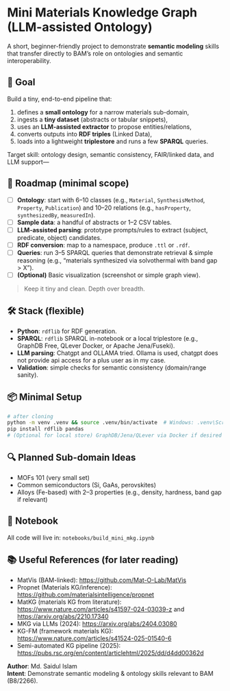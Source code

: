 # Mini Materials Knowledge Graph (LLM-assisted Ontology)

A short, beginner-friendly project to demonstrate **semantic modeling** skills that transfer directly to BAM’s role on ontologies and semantic interoperability.

## 🎯 Goal
Build a tiny, end-to-end pipeline that:
1) defines a **small ontology** for a narrow materials sub-domain,  
2) ingests a **tiny dataset** (abstracts or tabular snippets),  
3) uses an **LLM-assisted extractor** to propose entities/relations,  
4) converts outputs into **RDF triples** (Linked Data),  
5) loads into a lightweight **triplestore** and runs a few **SPARQL** queries.

 Target skill: ontology design, semantic consistency, FAIR/linked data, and LLM support—

## 🧭 Roadmap (minimal scope)
- [ ] **Ontology**: start with 6–10 classes (e.g., `Material`, `SynthesisMethod`, `Property`, `Publication`) and 10–20 relations (e.g., `hasProperty`, `synthesizedBy`, `measuredIn`).
- [ ] **Sample data**: a handful of abstracts or 1–2 CSV tables.
- [ ] **LLM-assisted parsing**: prototype prompts/rules to extract (subject, predicate, object) candidates.
- [ ] **RDF conversion**: map to a namespace, produce `.ttl` or `.rdf`.
- [ ] **Queries**: run 3–5 SPARQL queries that demonstrate retrieval & simple reasoning (e.g., “materials synthesized via solvothermal with band gap > X”).
- [ ] **(Optional)** Basic visualization (screenshot or simple graph view).

> Keep it tiny and clean. Depth over breadth.

## 🛠️  Stack (flexible)
- **Python**: `rdflib` for RDF generation.  
- **SPARQL**: `rdflib` SPARQL in-notebook or a local triplestore (e.g., GraphDB Free, QLever Docker, or Apache Jena/Fuseki).  
- **LLM parsing**: Chatgpt and OLLAMA tried. Ollama is used, chatgpt does not provide api access for a plus user as in my case.  
- **Validation**: simple checks for semantic consistency (domain/range sanity).

## 📦 Minimal Setup
```bash
# after cloning
python -m venv .venv && source .venv/bin/activate  # Windows: .venv\Scripts\activate
pip install rdflib pandas
# (Optional for local store) GraphDB/Jena/QLever via Docker if desired
```

## 🔍 Planned Sub-domain Ideas
- MOFs 101 (very small set)  
- Common semiconductors (Si, GaAs, perovskites)  
- Alloys (Fe-based) with 2–3 properties (e.g., density, hardness, band gap if relevant)  



## 🧪 Notebook
All code will live in: `notebooks/build_mini_mkg.ipynb` 

 

## 📚 Useful References (for later reading)
- MatVis (BAM-linked): https://github.com/Mat-O-Lab/MatVis  
- Propnet (Materials KG/inference): https://github.com/materialsintelligence/propnet  
- MatKG (materials KG from literature): https://www.nature.com/articles/s41597-024-03039-z and https://arxiv.org/abs/2210.17340  
- MKG via LLMs (2024): https://arxiv.org/abs/2404.03080  
- KG-FM (framework materials KG): https://www.nature.com/articles/s41524-025-01540-6  
- Semi-automated KG pipeline (2025): https://pubs.rsc.org/en/content/articlehtml/2025/dd/d4dd00362d


**Author**: Md. Saidul Islam  
**Intent**: Demonstrate semantic modeling & ontology skills relevant to BAM (B8/2266).  
